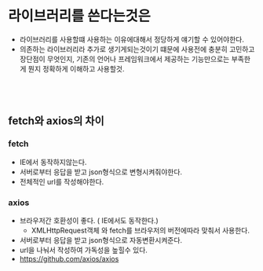 
# 라이브러리를 쓴다는것은
- 라이브러리를 사용할떄 사용하는 이유에대해서 정당하게 얘기할 수 있어야한다.
- 의존하는 라이브러리라 추가로 생기게되는것이기 떄문에 사용전에 충분히 고민하고 장단점이 무엇인지,
  기존의 언어나 프레임워크에서 제공하는 기능만으로는 부족한게 뭔지 정확하게 이해하고 사용할것. 
  <br></br>
  <br></br>
## fetch와 axios의 차이

### fetch
- IE에서 동작하지않는다.
- 서버로부터 응답을 받고 json형식으로 변형시켜줘야한다.
- 전체적인 url를 작성해야한다.

### axios
- 브라우저간 호환성이 좋다. ( IE에서도 동작한다.)
  - XMLHttpRequest객체 와 fetch를 브라우저의 버전에따라 맞춰서 사용한다.
- 서버로부터 응답을 받고 json형식으로 자동변환시켜준다.
- url을 나눠서 작성하여 가독성을 높힐수 있다.
- https://github.com/axios/axios

